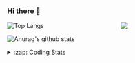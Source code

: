 ### Hi there 👋

<!--
**tao8687/tao8687** is a ✨ _special_ ✨ repository because its `README.md` (this file) appears on your GitHub profile.

Here are some ideas to get you started:

- 🔭 I’m currently working on ...
- 🌱 I’m currently learning ...
- 👯 I’m looking to collaborate on ...
- 🤔 I’m looking for help with ...
- 💬 Ask me about ...
- 📫 How to reach me: ...
- 😄 Pronouns: ...
- ⚡ Fun fact: ...
-->

<img align='right' src="https://media.giphy.com/media/M9gbBd9nbDrOTu1Mqx/giphy.gif" width="240">

  
![Top Langs](https://github-readme-stats.vercel.app/api/top-langs/?username=tao8687&layout=compact&title_color=23238E&text_color=A67D3D)

![Anurag's github stats](https://github-readme-stats.vercel.app/api?username=tao8687&show_icons=true&&text_color=A67D3D&title_color=23238E&show_icons=false&count_private=true&hide=stars)

<details>
  <summary>:zap: Coding Stats</summary>
  <br>
    
<!--START_SECTION:waka-->
![Code Time](http://img.shields.io/badge/Code%20Time-1%2C628%20hrs%2044%20mins-blue)

![Profile Views](http://img.shields.io/badge/Profile%20Views-1-blue)

**🐱 My GitHub Data** 

> 📦 1.5 MB Used in GitHub's Storage 
 > 
> 🏆 210 Contributions in the Year 2024
 > 
> 🚫 Not Opted to Hire
 > 
> 📜 56 Public Repositories 
 > 
> 🔑 25 Private Repositories 
 > 
**I'm an Early 🐤** 

```text
🌞 Morning                1437 commits        ██████████████████████░░░   87.36 % 
🌆 Daytime                87 commits          █░░░░░░░░░░░░░░░░░░░░░░░░   05.29 % 
🌃 Evening                117 commits         ██░░░░░░░░░░░░░░░░░░░░░░░   07.11 % 
🌙 Night                  4 commits           ░░░░░░░░░░░░░░░░░░░░░░░░░   00.24 % 
```
📅 **I'm Most Productive on Wednesday** 

```text
Monday                   237 commits         ████░░░░░░░░░░░░░░░░░░░░░   14.41 % 
Tuesday                  224 commits         ███░░░░░░░░░░░░░░░░░░░░░░   13.62 % 
Wednesday                291 commits         ████░░░░░░░░░░░░░░░░░░░░░   17.69 % 
Thursday                 215 commits         ███░░░░░░░░░░░░░░░░░░░░░░   13.07 % 
Friday                   233 commits         ████░░░░░░░░░░░░░░░░░░░░░   14.16 % 
Saturday                 227 commits         ███░░░░░░░░░░░░░░░░░░░░░░   13.80 % 
Sunday                   218 commits         ███░░░░░░░░░░░░░░░░░░░░░░   13.25 % 
```


📊 **This Week I Spent My Time On** 

```text
🕑︎ Time Zone: Asia/Shanghai

💬 Programming Languages: 
C++                      14 hrs 45 mins      ███████████████░░░░░░░░░░   60.02 % 
Python                   3 hrs 10 mins       ███░░░░░░░░░░░░░░░░░░░░░░   12.90 % 
Other                    2 hrs 43 mins       ███░░░░░░░░░░░░░░░░░░░░░░   11.05 % 
Markdown                 1 hr 25 mins        █░░░░░░░░░░░░░░░░░░░░░░░░   05.80 % 
CMake                    1 hr 3 mins         █░░░░░░░░░░░░░░░░░░░░░░░░   04.30 % 

🔥 Editors: 
VS Code                  24 hrs 35 mins      █████████████████████████   100.00 % 

🐱‍💻 Projects: 
tami_ws                  7 hrs 58 mins       ████████░░░░░░░░░░░░░░░░░   32.44 % 
workspace                6 hrs 30 mins       ███████░░░░░░░░░░░░░░░░░░   26.49 % 
xju-robot                2 hrs 49 mins       ███░░░░░░░░░░░░░░░░░░░░░░   11.47 % 
navigation               1 hr 54 mins        ██░░░░░░░░░░░░░░░░░░░░░░░   07.75 % 
ros_motion_planning      1 hr 23 mins        █░░░░░░░░░░░░░░░░░░░░░░░░   05.64 % 

💻 Operating System: 
Linux                    24 hrs 35 mins      █████████████████████████   100.00 % 
```

**I Mostly Code in C++** 

```text
C++                      10 repos            ███████░░░░░░░░░░░░░░░░░░   29.41 % 
Python                   10 repos            ███████░░░░░░░░░░░░░░░░░░   29.41 % 
JavaScript               2 repos             █░░░░░░░░░░░░░░░░░░░░░░░░   05.88 % 
Batchfile                1 repo              █░░░░░░░░░░░░░░░░░░░░░░░░   02.94 % 
HTML                     1 repo              █░░░░░░░░░░░░░░░░░░░░░░░░   02.94 % 
```



**Timeline**

![Lines of Code chart](https://raw.githubusercontent.com/tao8687/tao8687/master/assets/bar_graph.png)


 Last Updated on 17/07/2024 01:21:40 UTC
<!--END_SECTION:waka-->
</details>
